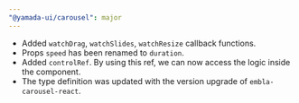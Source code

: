 ```yaml
---
"@yamada-ui/carousel": major
---
```


- Added `watchDrag`, `watchSlides`, `watchResize` callback functions.
- Props `speed` has been renamed to `duration`.
- Added `controlRef`. By using this ref, we can now access the logic inside the component.
- The type definition was updated with the version upgrade of `embla-carousel-react`.
